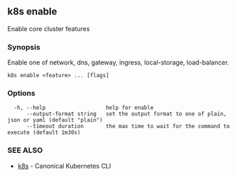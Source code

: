 ## k8s enable

Enable core cluster features

### Synopsis

Enable one of network, dns, gateway, ingress, local-storage, load-balancer.

```
k8s enable <feature> ... [flags]
```

### Options

```
  -h, --help                   help for enable
      --output-format string   set the output format to one of plain, json or yaml (default "plain")
      --timeout duration       the max time to wait for the command to execute (default 1m30s)
```

### SEE ALSO

* [k8s](k8s.md)	 - Canonical Kubernetes CLI

